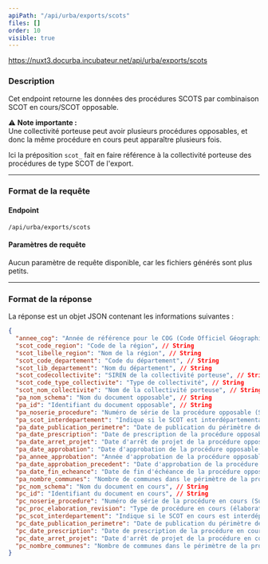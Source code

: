```yaml
---
apiPath: "/api/urba/exports/scots"
files: []
order: 10
visible: true
---
```

https://nuxt3.docurba.incubateur.net/api/urba/exports/scots

### Description
Cet endpoint retourne les données des procédures SCOTS par combinaison SCOT en cours/SCOT opposable. 

⚠️ **Note importante :**  
Une collectivité porteuse peut avoir plusieurs procédures opposables, et donc la même procédure en cours peut apparaître plusieurs fois.

Ici la préposition `scot_` fait en faire référence à la collectivité porteuse des procédures de type SCOT de l'export.

---

### Format de la requête

#### Endpoint
`/api/urba/exports/scots`

#### Paramètres de requête
Aucun paramètre de requête disponible, car les fichiers générés sont plus petits.

---

### Format de la réponse

La réponse est un objet JSON contenant les informations suivantes :

```json
{
  "annee_cog": "Année de référence pour le COG (Code Officiel Géographique)", // Number
  "scot_code_region": "Code de la région", // String
  "scot_libelle_region": "Nom de la région", // String
  "scot_code_departement": "Code du département", // String
  "scot_lib_departement": "Nom du département", // String
  "scot_codecollectivite": "SIREN de la collectivité porteuse", // String
  "scot_code_type_collectivite": "Type de collectivité", // String
  "scot_nom_collectivite": "Nom de la collectivité porteuse", // String
  "pa_nom_schema": "Nom du document opposable", // String
  "pa_id": "Identifiant du document opposable", // String
  "pa_noserie_procedure": "Numéro de série de la procédure opposable (Sudocuh)", // String
  "pa_scot_interdepartement": "Indique si le SCOT est interdépartemental", // Boolean
  "pa_date_publication_perimetre": "Date de publication du périmètre de la procédure opposable (ISO)", // String
  "pa_date_prescription": "Date de prescription de la procédure opposable (ISO)", // String
  "pa_date_arret_projet": "Date d'arrêt de projet de la procédure opposable (ISO)", // String
  "pa_date_approbation": "Date d'approbation de la procédure opposable (ISO)", // String
  "pa_annee_approbation": "Année d'approbation de la procédure opposable", // Number
  "pa_date_approbation_precedent": "Date d'approbation de la procédure opposable précédente (ISO)", // String
  "pa_date_fin_echeance": "Date de fin d'échéance de la procédure opposable (ISO)", // String
  "pa_nombre_communes": "Nombre de communes dans le périmètre de la procédure opposable", // Number
  "pc_nom_schema": "Nom du document en cours", // String
  "pc_id": "Identifiant du document en cours", // String
  "pc_noserie_procedure": "Numéro de série de la procédure en cours (Sudocuh)", // String
  "pc_proc_elaboration_revision": "Type de procédure en cours (élaboration, révision, etc.)", // String
  "pc_scot_interdepartement": "Indique si le SCOT en cours est interdépartemental", // Boolean
  "pc_date_publication_perimetre": "Date de publication du périmètre de la procédure en cours (ISO)", // String
  "pc_date_prescription": "Date de prescription de la procédure en cours (ISO)", // String
  "pc_date_arret_projet": "Date d'arrêt de projet de la procédure en cours (ISO)", // String
  "pc_nombre_communes": "Nombre de communes dans le périmètre de la procédure en cours", // Number
}